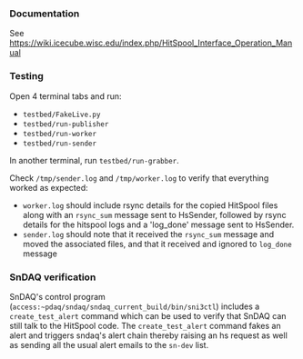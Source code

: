 ### Documentation

See https://wiki.icecube.wisc.edu/index.php/HitSpool_Interface_Operation_Manual

### Testing

Open 4 terminal tabs and run:

* `testbed/FakeLive.py`
* `testbed/run-publisher`
* `testbed/run-worker`
* `testbed/run-sender`

In another terminal, run `testbed/run-grabber`.

Check `/tmp/sender.log` and `/tmp/worker.log` to verify that everything worked
as expected:
* `worker.log` should include rsync details for the copied HitSpool files
  along with an `rsync_sum` message sent to HsSender, followed by rsync details
  for the hitspool logs and a 'log_done' message sent to HsSender.
* `sender.log` should note that it received the `rsync_sum` message and moved
  the associated files, and that it received and ignored to `log_done` message

### SnDAQ verification
SnDAQ's control program (`access:~pdaq/sndaq/sndaq_current_build/bin/sni3ctl`)
includes a `create_test_alert` command which can be used to verify that SnDAQ
can still talk to the HitSpool code.  The `create_test_alert` command fakes an
alert and triggers sndaq's alert chain thereby raising an hs request as well
as sending all the usual alert emails to the `sn-dev` list.

